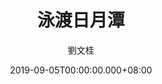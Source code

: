 ---
issue: 342
title: 泳渡日月潭
author: 劉文桂
date: 2019-09-05T00:00:00.000+08:00
topic: 生活
difficulty: 2
wikidata: Q98095786
wikidata_link: https://www.wikidata.org/wiki/Q98095786
---